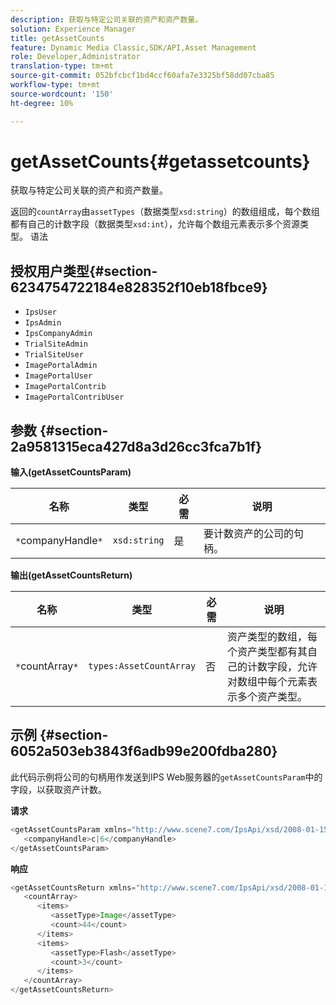 ```yaml
---
description: 获取与特定公司关联的资产和资产数量。
solution: Experience Manager
title: getAssetCounts
feature: Dynamic Media Classic,SDK/API,Asset Management
role: Developer,Administrator
translation-type: tm+mt
source-git-commit: 052bfcbcf1bd4ccf60afa7e3325bf58dd07cba85
workflow-type: tm+mt
source-wordcount: '150'
ht-degree: 10%

---
```



# getAssetCounts{#getassetcounts}

获取与特定公司关联的资产和资产数量。

返回的`countArray`由`assetTypes`（数据类型`xsd:string`）的数组组成，每个数组都有自己的计数字段（数据类型`xsd:int`），允许每个数组元素表示多个资源类型。
语法

## 授权用户类型{#section-6234754722184e828352f10eb18fbce9}

* `IpsUser`
* `IpsAdmin`
* `IpsCompanyAdmin`
* `TrialSiteAdmin`
* `TrialSiteUser`
* `ImagePortalAdmin`
* `ImagePortalUser`
* `ImagePortalContrib`
* `ImagePortalContribUser`

## 参数 {#section-2a9581315eca427d8a3d26cc3fca7b1f}

**输入(getAssetCountsParam)**

| 名称 | 类型 | 必需 | 说明 |
|---|---|---|---|
| `*`companyHandle`*` | `xsd:string` | 是 | 要计数资产的公司的句柄。 |

**输出(getAssetCountsReturn)**

| 名称 | 类型 | 必需 | 说明 |
|---|---|---|---|
| `*`countArray`*` | `types:AssetCountArray` | 否 | 资产类型的数组，每个资产类型都有其自己的计数字段，允许对数组中每个元素表示多个资产类型。 |

## 示例 {#section-6052a503eb3843f6adb99e200fdba280}

此代码示例将公司的句柄用作发送到IPS Web服务器的`getAssetCountsParam`中的字段，以获取资产计数。

**请求**

```java
<getAssetCountsParam xmlns="http://www.scene7.com/IpsApi/xsd/2008-01-15">
   <companyHandle>c|6</companyHandle>
</getAssetCountsParam>
```

**响应**

```java
<getAssetCountsReturn xmlns="http://www.scene7.com/IpsApi/xsd/2008-01-15">
   <countArray>
      <items>
         <assetType>Image</assetType>
         <count>44</count>
      </items>
      <items>
         <assetType>Flash</assetType>
         <count>3</count>
      </items>
   </countArray>
</getAssetCountsReturn>
```

